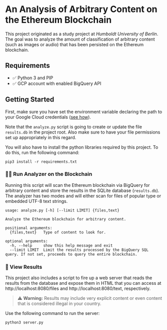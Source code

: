 # An Analysis of Arbitrary Content on the Ethereum Blockchain

This project originated as a study project at *Humboldt University of Berlin*. The goal was to analyze the amount of classification of arbitrary content (such as images or audio) that has been persisted on the Ethereum blockchain.

## Requirements

- ✅ Python 3 and PIP
- ✅ GCP account with enabled BigQuery API

## Getting Started

First, make sure you have set the environment variable declaring the path to your Google Cloud credentials ([see how](https://cloud.google.com/docs/authentication/getting-started#setting_the_environment_variable)).

Note that the `analyze.py` script is going to create or update the file `results.db` in the project root. Also make sure to have your file permissions set up appropriately in this regard.

You will also have to install the python libraries required by this project. To do this, run the following command:

```
pip3 install -r requirements.txt
```

### 🕵️‍♂️ Run Analyzer on the Blockchain

Running this script will scan the Ethereum blockchain via BigQuery for arbitrary content and store the results in the SQLite database (`results.db`). The analyzer has two modes and will either scan for files of popular type or embedded UTF-8 text strings.

```
usage: analyze.py [-h] [--limit LIMIT] {files,text}

Analyze the Ethereum blockchain for arbitrary content.

positional arguments:
  {files,text}   Type of content to look for.

optional arguments:
  -h, --help     show this help message and exit
  --limit LIMIT  Limit the results processed by the BigQuery SQL query. If not set, proceeds to query the entire blockchain.
```

### 📖 View Results

This project also includes a script to fire up a web server that reads the results from the database and expose them in HTML that you can access at http://localhost:8080/files and http://localhost:8080/text, respectively.

> :warning: **Warning:** Results may include very explicit content or even content that is considered illegal in your country.

Use the following command to run the server:

```
python3 server.py
```
